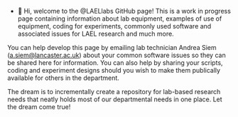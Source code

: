 - 👋 Hi, welcome to the @LAELlabs GitHub page!
This is a work in progress page containing information about lab equipment, examples of use of equipment,
coding for experiments, commonly used software and associated issues for LAEL research and much more.

You can help develop this page by emailing lab technician Andrea Siem (a.siem@lancaster.ac.uk)
about your common software issues so they can be shared here for information. You can also help by sharing 
your scripts, coding and experiment designs should you wish to make them publically available for others in the department. 

The dream is to incrementally create a repository for lab-based research needs that neatly holds most of our departmental needs in one place.
Let the dream come true!

<!---
LAELlabs/LAELlabs is a ✨ special ✨ repository because its `README.md` (this file) appears on your GitHub profile.
You can click the Preview link to take a look at your changes.
--->
